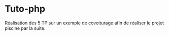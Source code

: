 # Tuto-php

Réalisation des 5 TP sur un exemple de covoiturage afin de réaliser le projet piscine par la suite.
